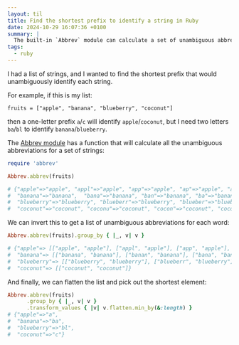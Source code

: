 ```yaml
---
layout: til
title: Find the shortest prefix to identify a string in Ruby
date: 2024-10-29 16:07:36 +0100
summary: |
  The built-in `Abbrev` module can calculate a set of unambiguous abbreviations for a set of strings, and then you can look for the shortest result for each string.
tags:
  - ruby
---
```

I had a list of strings, and I wanted to find the shortest prefix that would unambiguously identify each string.

For example, if this is my list:

```
fruits = ["apple", "banana", "blueberry", "coconut"]
```

then a one-letter prefix `a`/`c` will identify `apple`/`coconut`, but I need two letters `ba`/`bl` to identify `banana`/`blueberry`.

The [Abbrev module](https://ruby-doc.org/stdlib-2.5.1/libdoc/abbrev/rdoc/Abbrev.html) has a function that will calculate all the unambiguous abbreviations for a set of strings:

```ruby
require 'abbrev'

Abbrev.abbrev(fruits)

# {"apple"=>"apple", "appl"=>"apple", "app"=>"apple", "ap"=>"apple", "a"=>"apple",
#  "banana"=>"banana",  "bana"=>"banana", "ban"=>"banana", "ba"=>"banana",
#  "blueberry"=>"blueberry", "blueberr"=>"blueberry", "blueber"=>"blueberry", "bluebe"=>"blueberry", "blueb"=>"blueberry", "blue"=>"blueberry", "blu"=>"blueberry", "bl"=>"blueberry",
#  "coconut"=>"coconut", "coconu"=>"coconut", "cocon"=>"coconut", "coco"=>"coconut", "coc"=>"coconut", "co"=>"coconut", "c"=>"coconut"}
```

We can invert this to get a list of unambiguous abbreviations for each word:

```ruby
Abbrev.abbrev(fruits).group_by { |_, v| v }

# {"apple"=> [["apple", "apple"], ["appl", "apple"], ["app", "apple"], ["ap", "apple"], ["a", "apple"]],
#  "banana"=> [["banana", "banana"], ["banan", "banana"], ["bana", "banana"], ["ban", "banana"], ["ba", "banana"]],
#  "blueberry"=> [["blueberry", "blueberry"], ["blueberr", "blueberry"], ["blueber", "blueberry"], ["bluebe", "blueberry"], ["blueb", "blueberry"], ["blue", "blueberry"], ["blu", "blueberry"], ["bl", "blueberry"]],
#  "coconut"=> [["coconut", "coconut"]}
```

And finally, we can flatten the list and pick out the shortest element:

```ruby
Abbrev.abbrev(fruits)
      .group_by { |_, v| v }
      .transform_values { |v| v.flatten.min_by(&:length) }
# {"apple"=>"a",
#  "banana"=>"ba",
#  "blueberry"=>"bl",
#  "coconut"=>"c"}
```